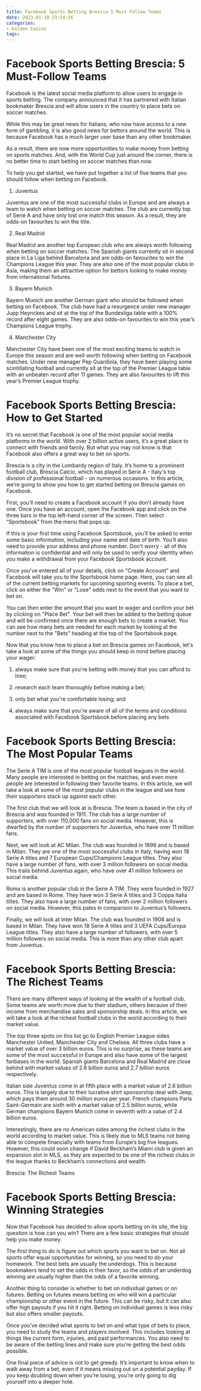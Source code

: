 ```yaml
---
title: Facebook Sports Betting Brescia 5 Must Follow Teams
date: 2023-01-10 23:54:56
categories:
- Golden Casino
tags:
---
```



#  Facebook Sports Betting Brescia: 5 Must-Follow Teams

Facebook is the latest social media platform to allow users to engage in sports betting. The company announced that it has partnered with Italian bookmaker Brescia and will allow users in the country to place bets on soccer matches.

While this may be great news for Italians, who now have access to a new form of gambling, it is also good news for bettors around the world. This is because Facebook has a much larger user base than any other bookmaker.

As a result, there are now more opportunities to make money from betting on sports matches. And, with the World Cup just around the corner, there is no better time to start betting on soccer matches than now.

To help you get started, we have put together a list of five teams that you should follow when betting on Facebook.

1. Juventus

Juventus are one of the most successful clubs in Europe and are always a team to watch when betting on soccer matches. The club are currently top of Serie A and have only lost one match this season. As a result, they are odds-on favourites to win the title.

2. Real Madrid

Real Madrid are another top European club who are always worth following when betting on soccer matches. The Spanish giants currently sit in second place in La Liga behind Barcelona and are odds-on favourites to win the Champions League this year. They are also one of the most popular clubs in Asia, making them an attractive option for bettors looking to make money from international fixtures.

3. Bayern Munich

Bayern Munich are another German giant who should be followed when betting on Facebook. The club have had a resurgence under new manager Jupp Heynckes and sit at the top of the Bundesliga table with a 100% record after eight games. They are also odds-on favourites to win this year’s Champions League trophy.

4. Manchester City

Manchester City have been one of the most exciting teams to watch in Europe this season and are well worth following when betting on Facebook matches. Under new manager Pep Guardiola, they have been playing some scintillating football and currently sit at the top of the Premier League table with an unbeaten record after 11 games. They are also favourites to lift this year’s Premier League trophy.

#  Facebook Sports Betting Brescia: How to Get Started

It’s no secret that Facebook is one of the most popular social media platforms in the world. With over 2 billion active users, it’s a great place to connect with friends and family. But what you may not know is that Facebook also offers a great way to bet on sports.

Brescia is a city in the Lombardy region of Italy. It’s home to a prominent football club, Brescia Calcio, which has played in Serie A - Italy's top division of professional football - on numerous occasions. In this article, we’re going to show you how to get started betting on Brescia games on Facebook.

First, you’ll need to create a Facebook account if you don’t already have one. Once you have an account, open the Facebook app and click on the three bars in the top left-hand corner of the screen. Then select “Sportsbook” from the menu that pops up.

If this is your first time using Facebook Sportsbook, you’ll be asked to enter some basic information, including your name and date of birth. You’ll also need to provide your address and phone number. Don't worry - all of this information is confidential and will only be used to verify your identity when you make a withdrawal from your Facebook Sportsbook account.

Once you've entered all of your details, click on "Create Account" and Facebook will take you to the Sportsbook home page. Here, you can see all of the current betting markets for upcoming sporting events. To place a bet, click on either the "Win" or "Lose" odds next to the event that you want to bet on.

You can then enter the amount that you want to wager and confirm your bet by clicking on "Place Bet". Your bet will then be added to the betting queue and will be confirmed once there are enough bets to create a market. You can see how many bets are needed for each market by looking at the number next to the "Bets" heading at the top of the Sportsbook page.

Now that you know how to place a bet on Brescia games on Facebook, let's take a look at some of the things you should keep in mind before placing your wager:

1) always make sure that you're betting with money that you can afford to lose;

2) research each team thoroughly before making a bet;

3) only bet what you're comfortable losing; and

4) always make sure that you're aware of all of the terms and conditions associated with Facebook Sportsbook before placing any bets

#  Facebook Sports Betting Brescia: The Most Popular Teams

The Serie A TIM is one of the most popular football leagues in the world. Many people are interested in betting on the matches, and even more people are interested in following their favorite teams. In this article, we will take a look at some of the most popular clubs in the league and see how their supporters stack up against each other.

The first club that we will look at is Brescia. The team is based in the city of Brescia and was founded in 1911. The club has a large number of supporters, with over 110,000 fans on social media. However, this is dwarfed by the number of supporters for Juventus, who have over 11 million fans.

Next, we will look at AC Milan. The club was founded in 1899 and is based in Milan. They are one of the most successful clubs in Italy, having won 18 Serie A titles and 7 European Cups/Champions League titles. They also have a large number of fans, with over 3 million followers on social media. This trails behind Juventus again, who have over 41 million followers on social media.

Roma is another popular club in the Serie A TIM. They were founded in 1927 and are based in Rome. They have won 3 Serie A titles and 3 Coppa Italia titles. They also have a large number of fans, with over 2 million followers on social media. However, this pales in comparison to Juventus’s followers.

Finally, we will look at Inter Milan. The club was founded in 1908 and is based in Milan. They have won 18 Serie A titles and 3 UEFA Cups/Europa League titles. They also have a large number of followers, with over 5 million followers on social media. This is more than any other club apart from Juventus.

#  Facebook Sports Betting Brescia: The Richest Teams

There are many different ways of looking at the wealth of a football club. Some teams are worth more due to their stadium, others because of their income from merchandise sales and sponsorship deals. In this article, we will take a look at the richest football clubs in the world according to their market value.

The top three spots on this list go to English Premier League sides Manchester United, Manchester City and Chelsea. All three clubs have a market value of over 3 billion euros. This is no surprise, as these teams are some of the most successful in Europe and also have some of the largest fanbases in the world. Spanish giants Barcelona and Real Madrid are close behind with market values of 2.8 billion euros and 2.7 billion euros respectively.

Italian side Juventus come in at fifth place with a market value of 2.6 billion euros. This is largely due to their lucrative shirt sponsorship deal with Jeep, which pays them around 30 million euros per year. French champions Paris Saint-Germain are sixth with a market value of 2.5 billion euros, while German champions Bayern Munich come in seventh with a value of 2.4 billion euros.

Interestingly, there are no American sides among the richest clubs in the world according to market value. This is likely due to MLS teams not being able to compete financially with teams from Europe’s big five leagues. However, this could soon change if David Beckham’s Miami club is given an expansion slot in MLS, as they are expected to be one of the richest clubs in the league thanks to Beckham’s connections and wealth.

Brescia: The Richest Teams

#  Facebook Sports Betting Brescia: Winning Strategies

Now that Facebook has decided to allow sports betting on its site, the big question is how can you win? There are a few basic strategies that should help you make money.

The first thing to do is figure out which sports you want to bet on. Not all sports offer equal opportunities for winning, so you need to do your homework. The best bets are usually the underdogs. This is because bookmakers tend to set the odds in their favor, so the odds of an underdog winning are usually higher than the odds of a favorite winning.

Another thing to consider is whether to bet on individual games or on futures. Betting on futures means betting on who will win a particular championship or other event in the future. This can be risky, but it can also offer high payouts if you hit it right. Betting on individual games is less risky but also offers smaller payouts.

Once you’ve decided what sports to bet on and what type of bets to place, you need to study the teams and players involved. This includes looking at things like current form, injuries, and past performances. You also need to be aware of the betting lines and make sure you’re getting the best odds possible.

One final piece of advice is not to get greedy. It’s important to know when to walk away from a bet, even if it means missing out on a potential payday. If you keep doubling down when you’re losing, you’re only going to dig yourself into a deeper hole.